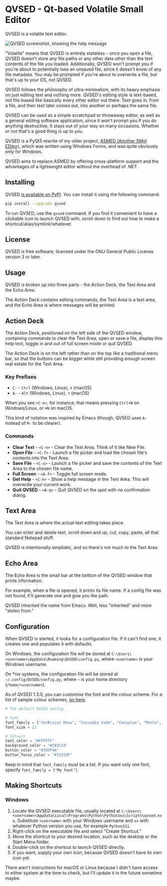 # QVSED - Qt-based Volatile Small Editor

QVSED is a volatile text editor.

![QVSED screenshot, showing the help message](qvsed-screenshot.png)

"Volatile" means that QVSED is entirely stateless - once you open a file, QVSED doesn't store any file paths or any other data other than the text contents of the file you loaded. Additionally, QVSED won't prompt you if you're about to potentially lose an unsaved file, since it doesn't know of any file metadata. You may be prompted if you're about to overwrite a file, but that's up to your OS, not QVSED.

QVSED follows the philosophy of ultra-minimalism, with its heavy emphasis on just editing text and nothing more. QVSED's editing style is text-based, not file-based like basically every other editor out there. Text goes in, from a file, and then text later comes out, into another or perhaps the same file.

QVSED can be used as a simple scratchpad or throwaway editor, as well as a general editing software application, since it won't prompt you if you do anything destructive, It stays out of your way on many occasions. Whether or not that's a good thing is up to you.

QVSED is a PyQt5 rewrite of my older project, [ASMED (Another SMol EDitor)](https://github.com/That1M8Head/ASMED), which was written using Windows Forms, and was quite obviously only for Windows.

QVSED aims to replace ASMED by offering cross-platform support and the advantages of a lightweight editor without the overhead of .NET.

## Installing

QVSED [is available on PyPI](https://pypi.org/project/QVSED/). You can install it using the following command:

```bash
pip install --upgrade qvsed
```

To run QVSED, use the `qvsed` command. If you find it convenient to have a clickable icon to launch QVSED with, scroll down to find out how to make a shortcut/alias/symlink/whatever.

## License

QVSED is free software, licensed under the GNU General Public License version 3 or later.

## Usage

QVSED is broken up into three parts - the Action Deck, the Text Area and the Echo Area.

The Action Deck contains editing commands, the Text Area is a text area, and the Echo Area is where messages will be printed.

## Action Deck

The Action Deck, positioned on the left side of the QVSED window, containing commands to clear the Text Area, open or save a file, display this help text, toggle in and out of full screen mode or quit QVSED.

The Action Deck is on the left rather than on the top like a traditional menu bar, so that the buttons can be bigger while still providing enough screen real estate for the Text Area.

### Key Prefixes

+ `C-` - `Ctrl` (Windows, Linux), `⌘` (macOS)
+ `A-` - `Alt` (Windows, Linux), `⌥` (macOS)

When you see `<C-n>`, for instance, that means pressing `Ctrl+N` on Windows/Linux, or `⌘N` on macOS.

This kind of notation was inspired by Emacs (though, QVSED uses `A-` instead of `M-` to be clearer).

### Commands

+ **Clear Text** - `<C-n>` - Clear the Text Area. Think of it like New File.
+ **Open File** - `<C-f>` - Launch a file picker and load the chosen file's contents into the Text Area.
+ **Save File** - `<C-s>` - Launch a file picker and save the contents of the Text Area to the chosen file name.
+ **Full Screen** - `<A-f>` - Toggle full screen mode.
+ **Get Help** - `<C-h>` - Show a help message in the Text Area. This will overwrite your current work.
+ **Quit QVSED**  - `<A-q>` - Quit QVSED on the spot with no confirmation dialog.

## Text Area

The Text Area is where the actual text editing takes place.

You can enter and delete text, scroll down and up, cut, copy, paste, all that standard Notepad stuff.

QVSED is intentionally simplistic, and so there's not much to the Text Area.

## Echo Area

The Echo Area is the small bar at the bottom of the QVSED window that prints information.

For example, when a file is opened, it prints its file name. If a config file was not found, it'll generate one and give you the path.

QVSED inherited the name from Emacs. Well, less "inherited" and more "stolen from."

## Configuration

When QVSED is started, it looks for a configuration file. If it can't find one, it creates one and populates it with defaults.

On Windows, the configuration file will be stored at `C:\Users\<username>\AppData\Roaming\QVSED\config.py`, where `<username>` is your Windows username.

On *nix systems, the configuration file will be stored at `~/.config/QVSED/config.py`, where `~` is your home directory (`/home/<username>`).

As of QVSED 1.3.0, you can customise the font and the colour scheme. For a list of sample colour schemes, [go here](COLOURS.md).

```python
# The default QVSED config.

# Font
font_family = ["JetBrains Mono", "Cascadia Code", "Consolas", "Menlo", "monospace"]
font_size = 11

# Colours
text_color = "#FFFFFF"
background_color = "#282C34"
button_color = "#393F4A"
button_focus_color = "#31353F"
```

Keep in mind that `font_family` *must* be a list. If you want only one font, specify `font_family = ["My Font"]`.

## Making Shortcuts

### Windows

1. Locate the QVSED executable file, usually located at `C:\Users\<username>\AppData\Local\Programs\Python\Python3xx\Scripts\qvsed.exe`. Substitute `<username>` with your Windows username and `xx` with whatever Python version you use, for example `Python311`.
2. Right-click on the executable file and select "Create Shortcut."
3. Move the shortcut to your desired location, such as the desktop or the Start Menu folder.
4. Double-click on the shortcut to launch QVSED directly.
5. If you want, supply your own icon, because QVSED doesn't have its own icon yet.

There aren't instructions for macOS or Linux because I didn't have access to either system at the time to check, but I'll update it in the future sometime maybe.
